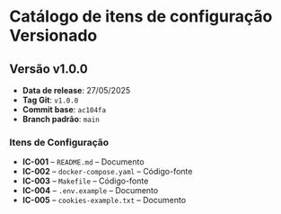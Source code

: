# Catálogo de itens de configuração Versionado

## Versão v1.0.0
- **Data de release**: 27/05/2025
- **Tag Git**: `v1.0.0`
- **Commit base**: `ac104fa`
- **Branch padrão**: `main`

### Itens de Configuração
- **IC-001** – `README.md` – Documento
- **IC-002** – `docker-compose.yaml` – Código-fonte
- **IC-003** – `Makefile` – Código-fonte
- **IC-004** – `.env.example` – Documento
- **IC-005** – `cookies-example.txt` – Documento

<!-- ### Exmplo de nova versão -->
<!-- ## Versão v1.1.0 -->
<!-- - **Data de release**: 25/03/2025 -->
<!-- - **Tag Git**: `v1.1.0` -->
<!-- - **Commit base**: `de1a3bc` -->
<!-- - **Branch padrão**: `main` -->
<!---->
<!-- ### Itens Atualizados -->
<!-- - **IC-003** – `Makefile` – Atualização para build incremental -->
<!-- - **IC-006** – `config.yaml` – Novo arquivo de configuração -->

